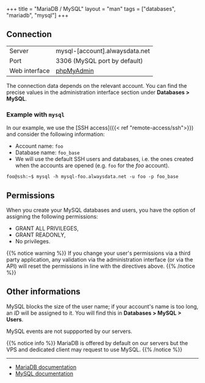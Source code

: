 +++
title = "MariaDB / MySQL"
layout = "man"
tags = ["databases", "mariadb", "mysql"]
+++

## Connection

|||
|--- |--- |
|Server|mysql-[account].alwaysdata.net|
|Port|3306 (MySQL port by default)|
|Web interface|[phpMyAdmin](https://phpmyadmin.alwaysdata.com/)|

The connection data depends on the relevant account. You can find the precise values in the administration interface section under **Databases > MySQL**.

### Example with `mysql`
In our example, we use the [SSH access]({{< ref "remote-access/ssh">}}) and consider the following information:

- Account name: `foo`
- Database name: `foo_base`
- We will use the default SSH users and databases, i.e. the ones created when the accounts are opened (e.g. `foo` for the *foo* account).

```
foo@ssh:~$ mysql -h mysql-foo.alwaysdata.net -u foo -p foo_base
```

## Permissions

When you create your MySQL databases and users, you have the option of assigning the following permissions:

- GRANT ALL PRIVILEGES,
- GRANT READONLY,
- No privileges.

{{% notice warning %}}
If you change your user's permissions via a third party application, any validation via the administration interface (or via the API) will reset the permissions in line with the directives above.
{{% /notice %}}

## Other informations
MySQL blocks the size of the user name; if your account's name is too long, an *ID* will be assigned to it. You will find this in **Databases > MySQL > Users**.

MySQL events are not suppported by our servers.

{{% notice info %}}
MariaDB is offered by default on our servers but the VPS and dedicated client may request to use MySQL.
{{% /notice %}}

---

- [MariaDB documentation](https://mariadb.com/kb/en/library/documentation/)
- [MySQL documentation](https://dev.mysql.com/doc/)
